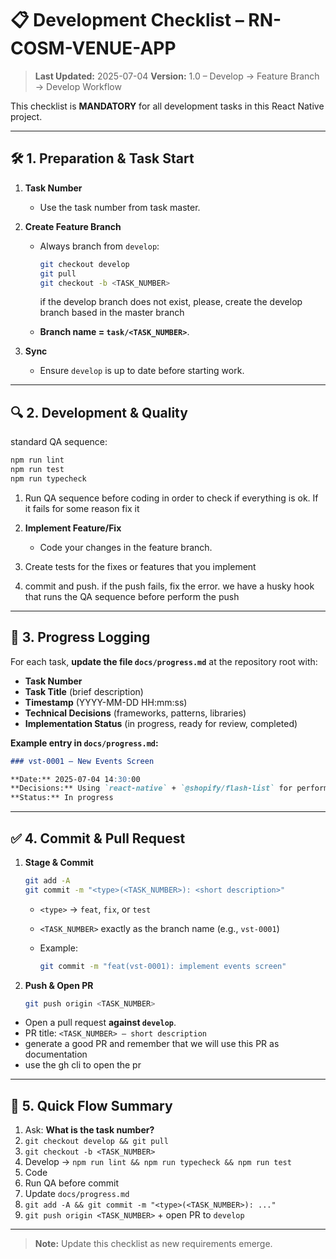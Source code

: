 # 📋 Development Checklist – RN-COSM-VENUE-APP

> **Last Updated:** 2025-07-04
> **Version:** 1.0 – Develop → Feature Branch → Develop Workflow

This checklist is **MANDATORY** for all development tasks in this React Native project.

---

## 🛠 1. Preparation & Task Start

1. **Task Number**
   - Use the task number from task master.

2. **Create Feature Branch**
   - Always branch from `develop`:

     ```bash
     git checkout develop
     git pull
     git checkout -b <TASK_NUMBER>
     ```

     if the develop branch does not exist, please, create the develop branch based in the master branch

   - **Branch name = `task/<TASK_NUMBER>`**.

3. **Sync**
   - Ensure `develop` is up to date before starting work.

---

## 🔍 2. Development & Quality

standard QA sequence:

```bash
npm run lint
npm run test
npm run typecheck
```

1. Run QA sequence before coding in order to check if everything is ok. If it fails for some reason fix it

2. **Implement Feature/Fix**
   - Code your changes in the feature branch.

3. Create tests for the fixes or features that you implement

4. commit and push. if the push fails, fix the error. we have a husky hook that runs the QA
   sequence before perform the push

---

## 📝 3. Progress Logging

For each task, **update the file `docs/progress.md`** at the repository root with:

- **Task Number**
- **Task Title** (brief description)
- **Timestamp** (YYYY-MM-DD HH\:mm\:ss)
- **Technical Decisions** (frameworks, patterns, libraries)
- **Implementation Status** (in progress, ready for review, completed)

**Example entry in `docs/progress.md`:**

```markdown
### vst-0001 – New Events Screen

**Date:** 2025-07-04 14:30:00  
**Decisions:** Using `react-native` + `@shopify/flash-list` for performance; folder structure under `src/features/events`.  
**Status:** In progress
```

---

## ✅ 4. Commit & Pull Request

1. **Stage & Commit**

   ```bash
   git add -A
   git commit -m "<type>(<TASK_NUMBER>): <short description>"
   ```

   - `<type>` → `feat`, `fix`, or `test`
   - `<TASK_NUMBER>` exactly as the branch name (e.g., `vst-0001`)
   - Example:

     ```bash
     git commit -m "feat(vst-0001): implement events screen"
     ```

2. **Push & Open PR**

   ```bash
   git push origin <TASK_NUMBER>
   ```

- Open a pull request **against `develop`**.
- PR title: `<TASK_NUMBER> – short description`
- generate a good PR and remember that we will use this PR as documentation
- use the gh cli to open the pr

---

## 🚀 5. Quick Flow Summary

1. Ask: **What is the task number?**
2. `git checkout develop && git pull`
3. `git checkout -b <TASK_NUMBER>`
4. Develop → `npm run lint && npm run typecheck && npm run test`
5. Code
6. Run QA before commit
7. Update `docs/progress.md`
8. `git add -A && git commit -m "<type>(<TASK_NUMBER>): ..."`
9. `git push origin <TASK_NUMBER>` + open PR to `develop`

---

> **Note:** Update this checklist as new requirements emerge.
